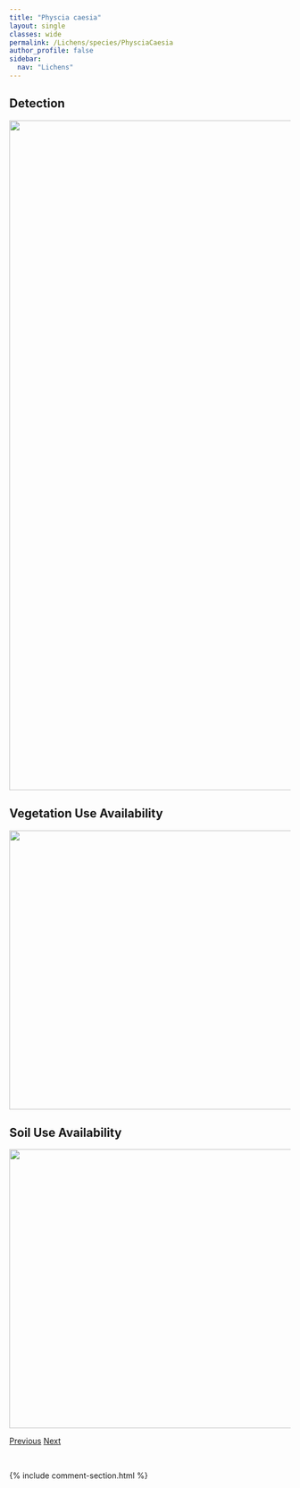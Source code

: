 ```yaml
---
title: "Physcia caesia"
layout: single
classes: wide
permalink: /Lichens/species/PhysciaCaesia
author_profile: false
sidebar:
  nav: "Lichens"
---
```


<h2>Detection</h2>

<a href="https://drive.google.com/uc?export=view&id=1npOL5rz4iHYLtRYRUjLCbGWNOfykSidY">
<img src="https://drive.google.com/uc?export=view&id=1npOL5rz4iHYLtRYRUjLCbGWNOfykSidY" height = "1200" width = "800">
</a>


<h2>Vegetation Use Availability</h2>

<a href="https://drive.google.com/uc?export=view&id=1DYYvGCmB7q1hY-bjuA9M46xIABgdNVPF">
<img src="https://drive.google.com/uc?export=view&id=1DYYvGCmB7q1hY-bjuA9M46xIABgdNVPF" height = "500" width = "1000">
</a>


<h2>Soil Use Availability</h2>

<a href="https://drive.google.com/uc?export=view&id=1KQM5VFKeWs57OHN2CZoWr5xfhNEfXrbM">
<img src="https://drive.google.com/uc?export=view&id=1KQM5VFKeWs57OHN2CZoWr5xfhNEfXrbM" height = "500" width = "1000">
</a>


<a href="/DevelopmentWebsite/Lichens/species/PhysciaAipoliaAlnophila" class="pagination--pager" title="Physcia aipolia/alnophila">Previous</a> <a href="/DevelopmentWebsite/Lichens/species/PhysciaDimidiata" class="pagination--pager" title="Physcia dimidiata">Next</a>

<p>&nbsp;</p>

{% include comment-section.html %}
